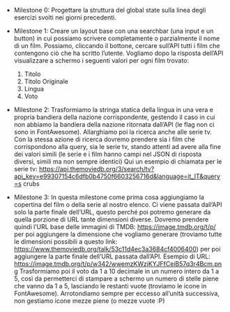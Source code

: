 - Milestone 0:
  Progettare la struttura del global state sulla linea degli esercizi svolti nei giorni
  precedenti.

- Milestone 1:
  Creare un layout base con una searchbar (una input e un button) in cui possiamo
  scrivere completamente o parzialmente il nome di un film. Possiamo, cliccando il
  bottone, cercare sull’API tutti i film che contengono ciò che ha scritto l’utente.
  Vogliamo dopo la risposta dell’API visualizzare a schermo i seguenti valori per ogni
  film trovato:

  1. Titolo
  2. Titolo Originale
  3. Lingua
  4. Voto

- Milestone 2:
  Trasformiamo la stringa statica della lingua in una vera e propria bandiera della
  nazione corrispondente, gestendo il caso in cui non abbiamo la bandiera della
  nazione ritornata dall’API (le flag non ci sono in FontAwesome).
  Allarghiamo poi la ricerca anche alle serie tv. Con la stessa azione di ricerca
  dovremo prendere sia i film che corrispondono alla query, sia le serie tv, stando
  attenti ad avere alla fine dei valori simili (le serie e i film hanno campi nel JSON di
  risposta diversi, simili ma non sempre identici)
  Qui un esempio di chiamata per le serie tv:
  https://api.themoviedb.org/3/search/tv?api_key=e99307154c6dfb0b4750f6603256716d&language=it_IT&query=s
  crubs

- Milestone 3:
  In questa milestone come prima cosa aggiungiamo la copertina del film o della serie
  al nostro elenco. Ci viene passata dall’API solo la parte finale dell’URL, questo
  perché poi potremo generare da quella porzione di URL tante dimensioni diverse.
  Dovremo prendere quindi l’URL base delle immagini di TMDB:
  https://image.tmdb.org/t/p/ per poi aggiungere la dimensione che vogliamo generare
  (troviamo tutte le dimensioni possibili a questo link:
  https://www.themoviedb.org/talk/53c11d4ec3a3684cf4006400) per poi aggiungere la
  parte finale dell’URL passata dall’API.
  Esempio di URL:
  https://image.tmdb.org/t/p/w342/wwemzKWzjKYJFfCeiB57q3r4Bcm.png
  Trasformiamo poi il voto da 1 a 10 decimale in un numero intero da 1 a 5, così da
  permetterci di stampare a schermo un numero di stelle piene che vanno da 1 a 5,
  lasciando le restanti vuote (troviamo le icone in FontAwesome).
  Arrotondiamo sempre per eccesso all’unità successiva, non gestiamo icone mezze
  piene (o mezze vuote :P)
